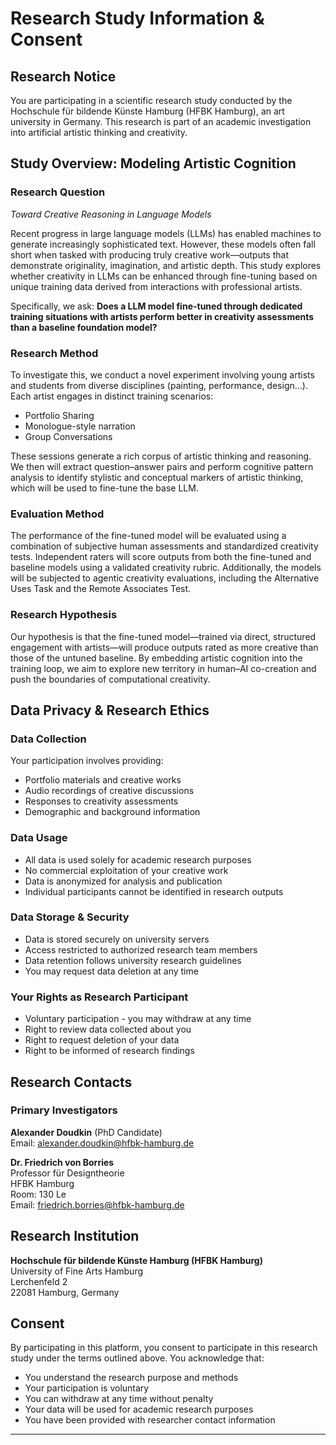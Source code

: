 # Research Study Information & Consent

## Research Notice

You are participating in a scientific research study conducted by the Hochschule für bildende Künste Hamburg (HFBK Hamburg), an art university in Germany. This research is part of an academic investigation into artificial artistic thinking and creativity.

## Study Overview: Modeling Artistic Cognition

### Research Question
*Toward Creative Reasoning in Language Models*

Recent progress in large language models (LLMs) has enabled machines to generate increasingly sophisticated text. However, these models often fall short when tasked with producing truly creative work—outputs that demonstrate originality, imagination, and artistic depth. This study explores whether creativity in LLMs can be enhanced through fine-tuning based on unique training data derived from interactions with professional artists. 

Specifically, we ask: **Does a LLM model fine-tuned through dedicated training situations with artists perform better in creativity assessments than a baseline foundation model?**

### Research Method

To investigate this, we conduct a novel experiment involving young artists and students from diverse disciplines (painting, performance, design…). Each artist engages in distinct training scenarios:

- Portfolio Sharing
- Monologue-style narration  
- Group Conversations

These sessions generate a rich corpus of artistic thinking and reasoning. We then will extract question–answer pairs and perform cognitive pattern analysis to identify stylistic and conceptual markers of artistic thinking, which will be used to fine-tune the base LLM.

### Evaluation Method

The performance of the fine-tuned model will be evaluated using a combination of subjective human assessments and standardized creativity tests. Independent raters will score outputs from both the fine-tuned and baseline models using a validated creativity rubric. Additionally, the models will be subjected to agentic creativity evaluations, including the Alternative Uses Task and the Remote Associates Test.

### Research Hypothesis

Our hypothesis is that the fine-tuned model—trained via direct, structured engagement with artists—will produce outputs rated as more creative than those of the untuned baseline. By embedding artistic cognition into the training loop, we aim to explore new territory in human–AI co-creation and push the boundaries of computational creativity.

## Data Privacy & Research Ethics

### Data Collection
Your participation involves providing:
- Portfolio materials and creative works
- Audio recordings of creative discussions
- Responses to creativity assessments
- Demographic and background information

### Data Usage
- All data is used solely for academic research purposes
- No commercial exploitation of your creative work
- Data is anonymized for analysis and publication
- Individual participants cannot be identified in research outputs

### Data Storage & Security
- Data is stored securely on university servers
- Access restricted to authorized research team members
- Data retention follows university research guidelines
- You may request data deletion at any time

### Your Rights as Research Participant
- Voluntary participation - you may withdraw at any time
- Right to review data collected about you
- Right to request deletion of your data
- Right to be informed of research findings

## Research Contacts

### Primary Investigators

**Alexander Doudkin** (PhD Candidate)  
Email: alexander.doudkin@hfbk-hamburg.de

**Dr. Friedrich von Borries**  
Professor für Designtheorie  
HFBK Hamburg  
Room: 130 Le  
Email: friedrich.borries@hfbk-hamburg.de  

## Research Institution

**Hochschule für bildende Künste Hamburg (HFBK Hamburg)**  
University of Fine Arts Hamburg  
Lerchenfeld 2  
22081 Hamburg, Germany

## Consent

By participating in this platform, you consent to participate in this research study under the terms outlined above. You acknowledge that:

- You understand the research purpose and methods
- Your participation is voluntary
- You can withdraw at any time without penalty
- Your data will be used for academic research purposes
- You have been provided with researcher contact information

---
